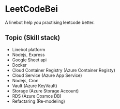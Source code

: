 # LeetCodeBei
A linebot help you practising leetcode better.

## Topic (Skill stack)
- Linebot platform
- Nodejs, Express
- Google Sheet api
- Docker
- Cloud Container Registry (Azure Container Registy)
- Cloud Service (Azure App Service)
- Nodejs, Cron
- Vault (Azure KeyVault)
- Storage (Azure Storage Account)
- RDS (Azure Cosmos DB)
- Refactaring (Re-modeling)
